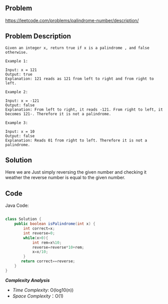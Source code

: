 ## Problem

https://leetcode.com/problems/palindrome-number/description/

## Problem Description

```
Given an integer x, return true if x is a palindrome , and false otherwise.
```
```
Example 1:

Input: x = 121
Output: true
Explanation: 121 reads as 121 from left to right and from right to left.

Example 2:

Input: x = -121
Output: false
Explanation: From left to right, it reads -121. From right to left, it becomes 121-. Therefore it is not a palindrome.

Example 3:

Input: x = 10
Output: false
Explanation: Reads 01 from right to left. Therefore it is not a palindrome.
```

## Solution

Here we are Just simply reversing the given number and checking it weather the reverse number is equal to the given number.

## Code

Java Code:
```java

class Solution {
    public boolean isPalindrome(int x) {
        int correct=x;
        int reverse=0;
        while(x>0){
            int rem=x%10;
            reverse=reverse*10+rem;
            x=x/10;
        }
       return correct==reverse;
    }
}

```

**_Complexity Analysis_**

- _Time Complexity_: O(log10(n))
- _Space Complexity_：O(1)
